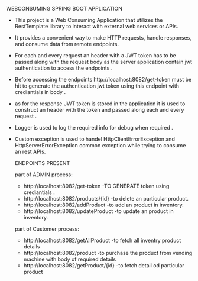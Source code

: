 WEBCONSUMING SPRING BOOT APPLICATION 

* This project is a Web Consuming Application that utilizes the RestTemplate library to interact with external web services or APIs.
* It provides a convenient way to make HTTP requests, handle responses, and consume data from remote endpoints.
* For each and every request an header with a JWT token has to be passed along with the request body as the server application contain jwt authentication to access the endpoints .
* Before accessing the endpoints http://localhost:8082/get-token must be hit to generate the authentication jwt token using this endpoint with crediantials in body .
* as for the response JWT token  is stored in  the application  it is used to construct an header with the token and passed along each and every request .
* Logger is used to log the required info for debug when required .
* Custom exception is used to handel HttpClientErrorException and HttpServerErrorException common exception while trying to consume an rest APIs.

  ENDPOINTS PRESENT
  
  part of ADMIN process:
  * http://localhost:8082/get-token -TO GENERATE token using crediantials .
  * http://localhost:8082/products/{id}  -to delete an particular product.
  * http://localhost:8082/addProduct -to add an product in inventory.
  * http://localhost:8082/updateProduct -to update an product in inventory.

   part of Customer process:
  * http://localhost:8082/getAllProduct -to fetch all inventry product details
  * http://localhost:8082/product -to purchase the product from vending machine with body of required details
  * http://localhost:8082/getProduct/{id} -to fetch detail od particular product 
